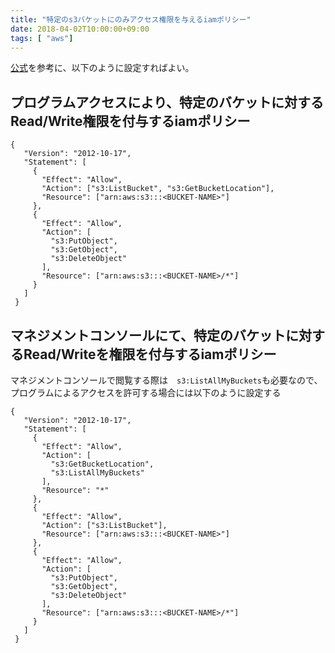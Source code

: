 ```yaml
---
title: "特定のs3バケットにのみアクセス権限を与えるiamポリシー"
date: 2018-04-02T10:00:00+09:00
tags: [ "aws"]
---
```


[公式](https://docs.aws.amazon.com/ja_jp/IAM/latest/UserGuide/reference_policies_examples_s3_rw-bucket.html)を参考に、以下のように設定すればよい。


## プログラムアクセスにより、特定のバケットに対するRead/Write権限を付与するiamポリシー

```
{
   "Version": "2012-10-17",
   "Statement": [
     {
       "Effect": "Allow",
       "Action": ["s3:ListBucket", "s3:GetBucketLocation"],
       "Resource": ["arn:aws:s3:::<BUCKET-NAME>"]
     },
     {
       "Effect": "Allow",
       "Action": [
         "s3:PutObject",
         "s3:GetObject",
         "s3:DeleteObject"
       ],
       "Resource": ["arn:aws:s3:::<BUCKET-NAME>/*"]
     }
   ]
 }
```



## マネジメントコンソールにて、特定のバケットに対するRead/Writeを権限を付与するiamポリシー

マネジメントコンソールで閲覧する際は　`s3:ListAllMyBuckets`も必要なので、
プログラムによるアクセスを許可する場合には以下のように設定する


```
{
   "Version": "2012-10-17",
   "Statement": [
     {
       "Effect": "Allow",
       "Action": [
         "s3:GetBucketLocation",
         "s3:ListAllMyBuckets"
       ],
       "Resource": "*"
     },
     {
       "Effect": "Allow",
       "Action": ["s3:ListBucket"],
       "Resource": ["arn:aws:s3:::<BUCKET-NAME>"]
     },
     {
       "Effect": "Allow",
       "Action": [
         "s3:PutObject",
         "s3:GetObject",
         "s3:DeleteObject"
       ],
       "Resource": ["arn:aws:s3:::<BUCKET-NAME>/*"]
     }
   ]
 }

```




